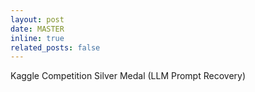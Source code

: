 ```yaml
---
layout: post
date: MASTER
inline: true
related_posts: false
---
```


Kaggle Competition Silver Medal (LLM Prompt Recovery)
